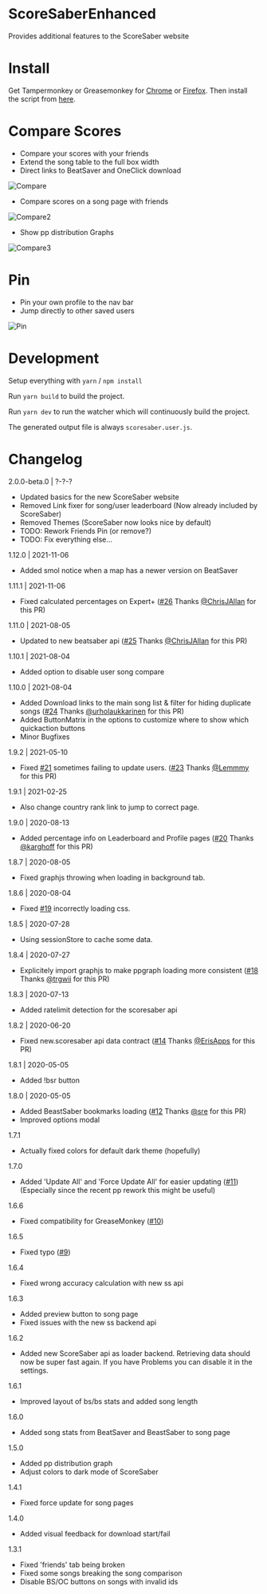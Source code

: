 # ScoreSaberEnhanced
Provides additional features to the ScoreSaber website

# Install
Get Tampermonkey or Greasemonkey for [Chrome](https://chrome.google.com/webstore/detail/tampermonkey/dhdgffkkebhmkfjojejmpbldmpobfkfo) or [Firefox](https://addons.mozilla.org/firefox/addon/tampermonkey/). Then install the script from [here](https://github.com/Splamy/ScoreSaberEnhanced/raw/master/scoresaber.user.js).

# Compare Scores
- Compare your scores with your friends
- Extend the song table to the full box width
- Direct links to BeatSaver and OneClick download

![Compare](https://i.imgur.com/3xy8FQo.png)

- Compare scores on a song page with friends

![Compare2](https://i.imgur.com/ZtCGEbx.png)

- Show pp distribution Graphs

![Compare3](https://i.imgur.com/KQNqWFg.png)

# Pin
- Pin your own profile to the nav bar
- Jump directly to other saved users

![Pin](https://i.imgur.com/2B0GLwi.png)


# Development

Setup everything with `yarn` / `npm install`

Run `yarn build` to build the project.

Run `yarn dev` to run the watcher which will continuously build the project.

The generated output file is always `scoresaber.user.js`.

# Changelog

2.0.0-beta.0 | ?-?-?
 - Updated basics for the new ScoreSaber website
 - Removed Link fixer for song/user leaderboard (Now already included by ScoreSaber)
 - Removed Themes (ScoreSaber now looks nice by default)
 - TODO: Rework Friends Pin (or remove?)
 - TODO: Fix everything else...

1.12.0 | 2021-11-06
 - Added smol notice when a map has a newer version on BeatSaver

1.11.1 | 2021-11-06
 - Fixed calculated percentages on Expert+ ([#26](https://github.com/Splamy/ScoreSaberEnhanced/pull/25) Thanks [@ChrisJAllan](https://github.com/ChrisJAllan) for this PR)

1.11.0 | 2021-08-05
 - Updated to new beatsaber api ([#25](https://github.com/Splamy/ScoreSaberEnhanced/pull/25) Thanks [@ChrisJAllan](https://github.com/ChrisJAllan) for this PR)

1.10.1 | 2021-08-04
 - Added option to disable user song compare

1.10.0 | 2021-08-04
 - Added Download links to the main song list & filter for hiding duplicate songs ([#24](https://github.com/Splamy/ScoreSaberEnhanced/pull/24) Thanks [@urholaukkarinen](https://github.com/urholaukkarinen) for this PR)
 - Added ButtonMatrix in the options to customize where to show which quickaction buttons
 - Minor Bugfixes

1.9.2 | 2021-05-10
 - Fixed [#21](https://github.com/Splamy/ScoreSaberEnhanced/issues/21) sometimes failing to update users. ([#23](https://github.com/Splamy/ScoreSaberEnhanced/pull/23) Thanks [@Lemmmy](https://github.com/Lemmmy) for this PR)

1.9.1 | 2021-02-25
 - Also change country rank link to jump to correct page.

1.9.0 | 2020-08-13
 - Added percentage info on Leaderboard and Profile pages ([#20](https://github.com/Splamy/ScoreSaberEnhanced/pull/20) Thanks [@karghoff](https://github.com/karghoff) for this PR)

1.8.7 | 2020-08-05
 - Fixed graphjs throwing when loading in background tab.

1.8.6 | 2020-08-04
 - Fixed [#19](https://github.com/Splamy/ScoreSaberEnhanced/issues/19) incorrectly loading css.

1.8.5 | 2020-07-28
 - Using sessionStore to cache some data.

1.8.4 | 2020-07-27
 - Explicitely import graphjs to make ppgraph loading more consistent ([#18](https://github.com/Splamy/ScoreSaberEnhanced/pull/18) Thanks [@trgwii](https://github.com/trgwii) for this PR)

1.8.3 | 2020-07-13
 - Added ratelimit detection for the scoresaber api

1.8.2 | 2020-06-20
 - Fixed new.scoresaber api data contract ([#14](https://github.com/Splamy/ScoreSaberEnhanced/pull/14) Thanks [@ErisApps](https://github.com/ErisApps) for this PR)

1.8.1 | 2020-05-05
 - Added !bsr button

1.8.0 | 2020-05-05
 - Added BeastSaber bookmarks loading ([#12](https://github.com/Splamy/ScoreSaberEnhanced/pull/12) Thanks [@sre](https://github.com/sre) for this PR)
 - Improved options modal

1.7.1
 - Actually fixed colors for default dark theme (hopefully)

1.7.0
 - Added 'Update All' and 'Force Update All' for easier updating ([#11](https://github.com/Splamy/ScoreSaberEnhanced/issues/11))  
   (Especially since the recent pp rework this might be useful)

1.6.6
 - Fixed compatibility for GreaseMonkey ([#10](https://github.com/Splamy/ScoreSaberEnhanced/issues/10))

1.6.5
 - Fixed typo ([#9](https://github.com/Splamy/ScoreSaberEnhanced/issues/9))

1.6.4
 - Fixed wrong accuracy calculation with new ss api

1.6.3
 - Added preview button to song page
 - Fixed issues with the new ss backend api

1.6.2
 - Added new ScoreSaber api as loader backend.
   Retrieving data should now be super fast again.
   If you have Problems you can disable it in the settings.

1.6.1
 - Improved layout of bs/bs stats and added song length

1.6.0
 - Added song stats from BeatSaver and BeastSaber to song page

1.5.0
 - Added pp distribution graph
 - Adjust colors to dark mode of ScoreSaber

1.4.1
 - Fixed force update for song pages

1.4.0
 - Added visual feedback for download start/fail

1.3.1
 - Fixed 'friends' tab being broken
 - Fixed some songs breaking the song comparison
 - Disable BS/OC buttons on songs with invalid ids
